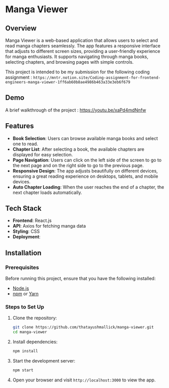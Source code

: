 # Manga Viewer

## Overview

Manga Viewer is a web-based application that allows users to select and read manga chapters seamlessly. The app features a responsive interface that adjusts to different screen sizes, providing a user-friendly experience for manga enthusiasts. It supports navigating through manga books, selecting chapters, and browsing pages with simple controls.

This project is intended to be my submission for the following coding assignment :
`https://mntr.notion.site/Coding-assignment-for-frontend-engineers-manga-viewer-1ff6ab60b8ae4986b463a33e3eb6f679`

## Demo

A brief walkthrough of the project :
https://youtu.be/xaPd4mdNnfw

## Features

- **Book Selection**: Users can browse available manga books and select one to read.
- **Chapter List**: After selecting a book, the available chapters are displayed for easy selection.
- **Page Navigation**: Users can click on the left side of the screen to go to the next page and on the right side to go to the previous page.
- **Responsive Design**: The app adjusts beautifully on different devices, ensuring a great reading experience on desktops, tablets, and mobile devices.
- **Auto Chapter Loading**: When the user reaches the end of a chapter, the next chapter loads automatically.

## Tech Stack

- **Frontend**: React.js
- **API**: Axios for fetching manga data
- **Styling**: CSS
- **Deployment**:

## Installation

### Prerequisites

Before running this project, ensure that you have the following installed:

- [Node.js](https://nodejs.org/)
- [npm](https://www.npmjs.com/) or [Yarn](https://yarnpkg.com/)

### Steps to Set Up

1. Clone the repository:

   ```bash
   git clone https://github.com/thatayushmallick/manga-viewer.git
   cd manga-viewer
   ```

2. Install dependencies:

   ```bash
   npm install
   ```

3. Start the development server:

   ```bash
   npm start
   ```

4. Open your browser and visit `http://localhost:3000` to view the app.
